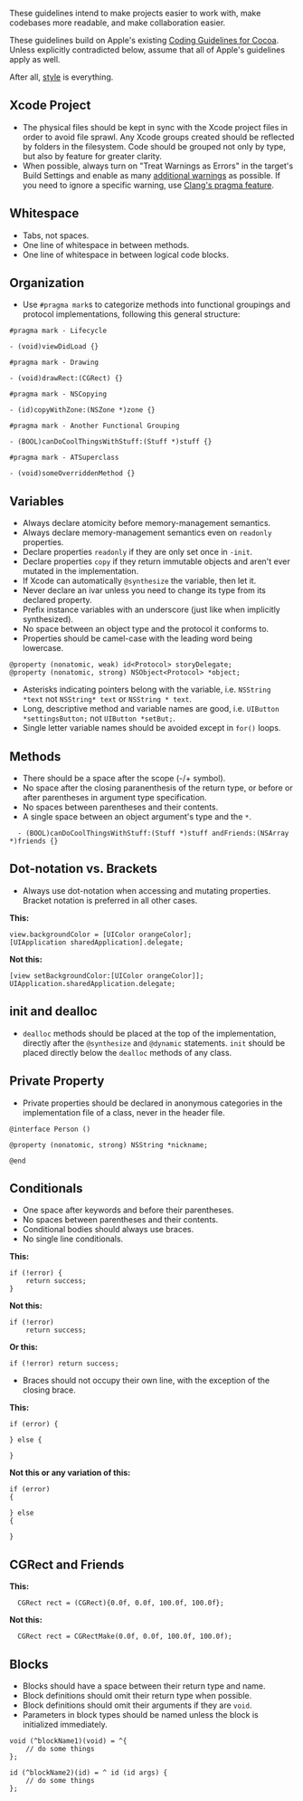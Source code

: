 These guidelines intend to make projects easier to work with, make codebases more readable, and make collaboration easier. 

These guidelines build on Apple's existing [Coding Guidelines for Cocoa](https://developer.apple.com/library/mac/#documentation/Cocoa/Conceptual/CodingGuidelines/CodingGuidelines.html).
Unless explicitly contradicted below, assume that all of Apple's guidelines apply as well.

After all, [style](http://alfiehanssen.com/images/dapperdan.jpeg) is everything.

## Xcode Project

* The physical files should be kept in sync with the Xcode project files in order to avoid file sprawl. Any Xcode groups created should be reflected by folders in the filesystem. Code should be grouped not only by type, but also by feature for greater clarity.
* When possible, always turn on "Treat Warnings as Errors" in the target's Build Settings and enable as many [additional warnings](http://boredzo.org/blog/archives/2009-11-07/warnings) as possible. If you need to ignore a specific warning, use [Clang's pragma feature](http://clang.llvm.org/docs/UsersManual.html#controlling-diagnostics-via-pragmas).

## Whitespace

 * Tabs, not spaces.
 * One line of whitespace in between methods.
 * One line of whitespace in between logical code blocks. 

## Organization

 * Use `#pragma mark`s to categorize methods into functional groupings and protocol implementations, following this general structure:

```objc
#pragma mark - Lifecycle

- (void)viewDidLoad {}

#pragma mark - Drawing

- (void)drawRect:(CGRect) {}

#pragma mark - NSCopying

- (id)copyWithZone:(NSZone *)zone {}

#pragma mark - Another Functional Grouping

- (BOOL)canDoCoolThingsWithStuff:(Stuff *)stuff {}

#pragma mark - ATSuperclass

- (void)someOverriddenMethod {}

```

## Variables

 * Always declare atomicity before memory-management semantics.
 * Always declare memory-management semantics even on `readonly` properties.
 * Declare properties `readonly` if they are only set once in `-init`.
 * Declare properties `copy` if they return immutable objects and aren't ever mutated in the implementation.
 * If Xcode can automatically `@synthesize` the variable, then let it.
 * Never declare an ivar unless you need to change its type from its declared property.
 * Prefix instance variables with an underscore (just like when implicitly synthesized).
 * No space between an object type and the protocol it conforms to.
 * Properties should be camel-case with the leading word being lowercase.

```objc
@property (nonatomic, weak) id<Protocol> storyDelegate;
@property (nonatomic, strong) NSObject<Protocol> *object;
```
 
* Asterisks indicating pointers belong with the variable, i.e. `NSString *text` not `NSString* text` or `NSString * text`.
* Long, descriptive method and variable names are good, i.e. `UIButton *settingsButton;` not `UIButton *setBut;`.
* Single letter variable names should be avoided except in `for()` loops. 

## Methods

* There should be a space after the scope (-/+ symbol).
* No space after the closing paranenthesis of the return type, or before or after parentheses in argument type specification.
* No spaces between parentheses and their contents.
* A single space between an object argument's type and the `*`.

```objc
  - (BOOL)canDoCoolThingsWithStuff:(Stuff *)stuff andFriends:(NSArray *)friends {}
   ```
   
## Dot-notation vs. Brackets

* Always use dot-notation when accessing and mutating properties. Bracket notation is preferred in all other cases.

**This:**  
```objc
view.backgroundColor = [UIColor orangeColor];
[UIApplication sharedApplication].delegate;
```

**Not this:**
```objc
[view setBackgroundColor:[UIColor orangeColor]];
UIApplication.sharedApplication.delegate;
```

## init and dealloc

* `dealloc` methods should be placed at the top of the implementation, directly after the `@synthesize` and `@dynamic` statements. `init` should be placed directly below the `dealloc` methods of any class.

## Private Property

* Private properties should be declared in anonymous categories in the implementation file of a class, never in the header file.

```objc
@interface Person ()

@property (nonatomic, strong) NSString *nickname;

@end
```

## Conditionals

 * One space after keywords and before their parentheses.
 * No spaces between parentheses and their contents.
 * Conditional bodies should always use braces.
 * No single line conditionals.

**This:**

```objc
if (!error) {
    return success;
}
```

**Not this:**

```objc
if (!error)
    return success;
```

**Or this:**

```objc
if (!error) return success;
```

* Braces should not occupy their own line, with the exception of the closing brace. 

**This:**

```objc
if (error) {

} else {

}
```

**Not this or any variation of this:**

```objc
if (error) 
{

} else 
{

}
```

## CGRect and Friends

 **This:**
 
```objc
  CGRect rect = (CGRect){0.0f, 0.0f, 100.0f, 100.0f};
   ```

**Not this:**

```objc
  CGRect rect = CGRectMake(0.0f, 0.0f, 100.0f, 100.0f);
   ```
   
## Blocks

 * Blocks should have a space between their return type and name.
 * Block definitions should omit their return type when possible.
 * Block definitions should omit their arguments if they are `void`.
 * Parameters in block types should be named unless the block is initialized immediately.

```objc
void (^blockName1)(void) = ^{
    // do some things
};

id (^blockName2)(id) = ^ id (id args) {
    // do some things
};
```
